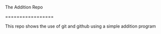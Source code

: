 The Addition Repo 

=================

This repo shows the use of git and github using a simple addition program
